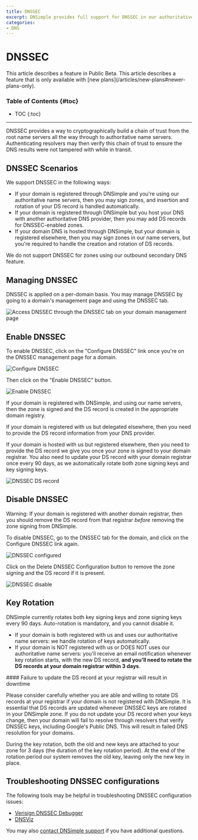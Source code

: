 ```yaml
---
title: DNSSEC
excerpt: DNSimple provides full support for DNSSEC in our authoritative name servers, including signing of zones that are registered outside of DNSimple.
categories:
- DNS
---
```


# DNSSEC

<info>
This article describes a feature in Public Beta.
</info>

<info>
This article describes a feature that is only available with [new plans](/articles/new-plans#newer-plans-only).
</info>

### Table of Contents {#toc}

* TOC
{:toc}

---

DNSSEC provides a way to cryptographically build a chain of trust from the root name servers all the way through to authoritative name servers. Authenticating resolvers may then verify this chain of trust to ensure the DNS results were not tampered with while in transit.

## DNSSEC Scenarios

We support DNSSEC in the following ways:

- If your domain is registered through DNSimple and you're using our authoritative name servers, then you may sign zones, and insertion and rotation of your DS record is handled automatically.
- If your domain is registered through DNSimple but you host your DNS with another authoritative DNS provider, then you may add DS records for DNSSEC-enabled zones.
- If your domain DNS is hosted through DNSimple, but your domain is registered elsewhere, then you may sign zones in our name servers, but you're required to handle the creation and rotation of DS records.

<note>
We do not support DNSSEC for zones using our outbound secondary DNS feature.
</note>

## Managing DNSSEC

DNSSEC is applied on a per-domain basis. You may manage DNSSEC by going to a domain's management page and using the DNSSEC tab.

![Access DNSSEC through the DNSSEC tab on your domain management page](/files/dnssec-tab.png)

## Enable DNSSEC

To enable DNSSEC, click on the "Configure DNSSEC" link once you're on the DNSSEC management page for a domain.

![Configure DNSSEC](/files/dnssec-configure.png)

Then click on the "Enable DNSSEC" button.

![Enable DNSSEC](/files/dnssec-enable.png)

If your domain is registered with DNSimple, and using our name servers, then the zone is signed and the DS record is created in the appropriate domain registry.

If your domain is registered with us but delegated elsewhere, then you need to provide the DS record information from your DNS provider.

If your domain is hosted with us but registered elsewhere, then you need to provide the DS record we give you once your zone is signed to your domain registrar. You also need to update your DS record with your domain registrar once every 90 days, as we automatically rotate both zone signing keys and key signing keys.

![DNSSEC DS record](/files/dnssec-configuration-dsrecord.png)

## Disable DNSSEC

Warning: If your domain is registered with another domain registrar, then you should remove the DS record from that registrar *before* removing the zone signing from DNSimple.

To disable DNSSEC, go to the DNSSEC tab for the domain, and click on the Configure DNSSEC link again.

![DNSSEC configured](/files/dnssec-configured.png)

Click on the Delete DNSSEC Configuration button to remove the zone signing and the DS record if it is present.

![DNSSEC disable](/files/dnssec-disable.png)

## Key Rotation

DNSimple currently rotates both key signing keys and zone signing keys every 90 days. Auto-rotation is mandatory, and you cannot disable it.

- If your domain is both registered with us and uses our authoritative name servers: we handle rotation of keys automatically.
- If your domain is NOT registered with us or DOES NOT uses our authoritative name servers: you'll receive an email notification whenever key rotation starts, with the new DS record, **and you'll need to rotate the DS records at your domain registrar within 3 days**.

<warning>
#### Failure to update the DS record at your registrar will result in downtime

Please consider carefully whether you are able and willing to rotate DS records at your registrar if your domain is not registered with DNSimple. It is essential that DS records are updated whenever DNSSEC keys are rotated in your DNSimple zone. If you do not update your DS record when your keys change, then your domain will fail to resolve through resolvers that verify DNSSEC keys, including Google's Public DNS. This will result in failed DNS resolution for your domains.
</warning>

During the key rotation, both the old and new keys are attached to your zone for 3 days (the duration of the key rotation period). At the end of the rotation period our system removes the old key, leaving only the new key in place.

## Troubleshooting DNSSEC configurations

The following tools may be helpful in troubleshooting DNSSEC configuration issues:

- [Verisign DNSSEC Debugger](http://dnssec-debugger.verisignlabs.com/)
- [DNSViz](http://dnsviz.net/)

You may also [contact DNSimple support](https://dnsimple.com/contact) if you have additional questions.
